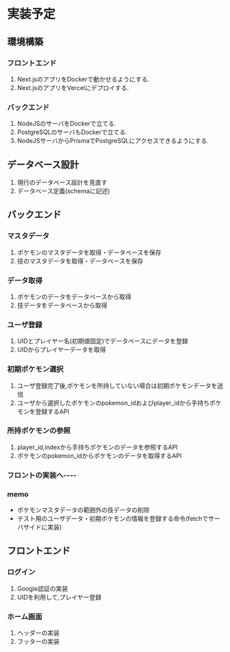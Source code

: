# 実装予定
## 環境構築
### フロントエンド
1. Next.jsのアプリをDockerで動かせるようにする.
2. Next.jsのアプリをVercelにデプロイする.
### バックエンド
1. NodeJSのサーバをDockerで立てる.
2. PostgreSQLのサーバもDockerで立てる.
3. NodeJSサーバからPrismaでPostgreSQLにアクセスできるようにする.

## データベース設計
1. 現行のデータベース設計を見直す
2. データベース定義(schemaに記述)


## バックエンド
### マスタデータ
1. ポケモンのマスタデータを取得・データベースを保存
2. 技のマスタデータを取得・データベースを保存

### データ取得
1. ポケモンのデータをデータベースから取得
2. 技データをデータベースから取得

### ユーザ登録
1. UIDとプレイヤー名(初期値固定)でデータベースにデータを登録
2. UIDからプレイヤーデータを取得

### 初期ポケモン選択
1. ユーザ登録完了後,ポケモンを所持していない場合は初期ポケモンデータを送信
2. ユーザから選択したポケモンのpokemon_idおよびplayer_idから手持ちポケモンを登録するAPI

### 所持ポケモンの参照
1. player_id,indexから手持ちポケモンのデータを参照するAPI
2. ポケモンのpokemon_idからポケモンのデータを取得するAPI

### フロントの実装へ----
### memo
* ポケモンマスタデータの範囲外の技データの削除
* テスト用のユーザデータ・初期ポケモンの情報を登録する命令(fetchでサーバサイドに実装)

## フロントエンド
### ログイン
1. Google認証の実装
2. UIDを利用して,プレイヤー登録

### ホーム画面
1. ヘッダーの実装
2. フッターの実装

